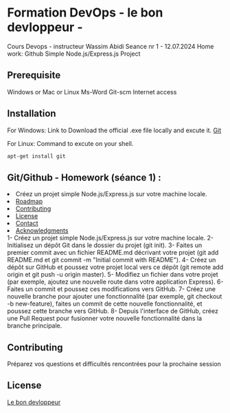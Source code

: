 # Formation DevOps - le bon devloppeur -

Cours Devops - instructeur Wassim Abidi
Seance nr 1 - 12.07.2024
Home work: Github Simple Node.js/Express.js Project

## Prerequisite 

Windows or Mac or Linux 
Ms-Word
Git-scm
Internet access

## Installation

For Windows:
Link to Download the official .exe file locally and excute it.
[Git](https://github.com/git-for-windows/git/releases/download/v2.45.2.windows.1/Git-2.45.2-64-bit.exe)

For Linux:
Command to excute on your shell.

```bash
apt-get install git
```

## Git/Github - Homework (séance 1) :

<li><a>Créez un projet simple Node.js/Express.js sur votre machine locale.</a></li>
<li><a href="#roadmap">Roadmap</a></li>
<li><a href="#contributing">Contributing</a></li>
<li><a href="#license">License</a></li>
<li><a href="#contact">Contact</a></li>
<li><a href="#acknowledgments">Acknowledgments</a></li>
1- Créez un projet simple Node.js/Express.js sur votre machine locale.
2- Initialisez un dépôt Git dans le dossier du projet (git init).
3- Faites un premier commit avec un fichier README.md décrivant votre projet (git add README.md et git commit -m "Initial commit with README").
4- Créez un dépôt sur GitHub et poussez votre projet local vers ce dépôt (git remote add origin <URL-du-dépôt> et git push -u origin master).
5- Modifiez un fichier dans votre projet (par exemple, ajoutez une nouvelle route dans votre application Express).
6- Faites un commit et poussez ces modifications vers GitHub.
7- Créez une nouvelle branche pour ajouter une fonctionnalité (par exemple, git checkout -b new-feature), faites un commit de cette nouvelle fonctionnalité, et poussez cette branche vers GitHub.
8- Depuis l'interface de GitHub, créez une Pull Request pour fusionner votre nouvelle fonctionnalité dans la branche principale.



## Contributing

Préparez vos questions et difficultés rencontrées pour la prochaine session

## License

[Le bon devloppeur](https://choosealicense.com/licenses/mit/)